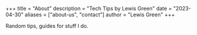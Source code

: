 +++
title = "About"
description = "Tech Tips by Lewis Green"
date = "2023-04-30"
aliases = ["about-us", "contact"]
author = "Lewis Green"
+++

Random tips, guides for stuff I do.

